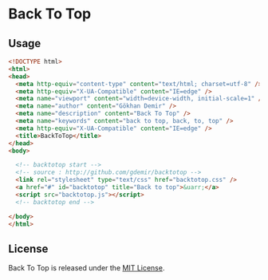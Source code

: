 # Back To Top

## Usage

```html
<!DOCTYPE html>
<html>
<head>
  <meta http-equiv="content-type" content="text/html; charset=utf-8" />
  <meta http-equiv="X-UA-Compatible" content="IE=edge" />
  <meta name="viewport" content="width=device-width, initial-scale=1" />
  <meta name="author" content="Gökhan Demir" />
  <meta name="description" content="Back To Top" />
  <meta name="keywords" content="back to top, back, to, top" />
  <meta http-equiv="X-UA-Compatible" content="IE=edge" />
  <title>BackToTop</title>
</head>
<body>

  <!-- backtotop start -->
  <!-- source : http://github.com/gdemir/backtotop -->
  <link rel="stylesheet" type="text/css" href="backtotop.css" />
  <a href="#" id="backtotop" title="Back to top">&uarr;</a>
  <script src="backtotop.js"></script>
  <!-- backtotop end -->

</body>
</html>
```

## License

Back To Top is released under the [MIT License](http://www.opensource.org/licenses/MIT).
